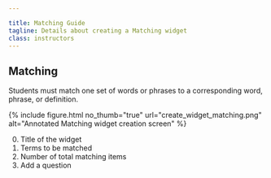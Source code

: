 ```yaml
---

title: Matching Guide
tagline: Details about creating a Matching widget
class: instructors
---
```



## Matching

Students must match one set of words or phrases to a corresponding word, phrase, or definition.

{% include figure.html
	no_thumb="true"
	url="create_widget_matching.png"
	alt="Annotated Matching widget creation screen"
%}

0. Title of the widget
0. Terms to be matched
0. Number of total matching items
0. Add a question
